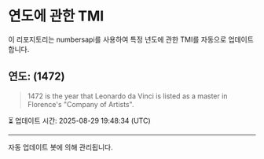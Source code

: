 
# 연도에 관한 TMI

이 리포지토리는 numbersapi를 사용하여 특정 년도에 관한 TMI를 자동으로 업데이트합니다.

## 연도: (1472)
> 1472 is the year that Leonardo da Vinci is listed as a master in Florence's "Company of Artists".

⏳ 업데이트 시간: 2025-08-29 19:48:34 (UTC)

---
자동 업데이트 봇에 의해 관리됩니다.
